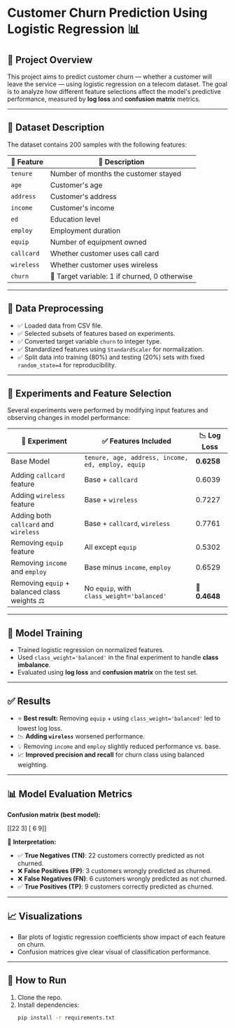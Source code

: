 #  Customer Churn Prediction Using Logistic Regression 📊

## 📁 Project Overview

This project aims to predict customer churn — whether a customer will leave the service — using logistic regression on a telecom dataset. The goal is to analyze how different feature selections affect the model's predictive performance, measured by **log loss** and **confusion matrix** metrics.

---

## 📂 Dataset Description

The dataset contains 200 samples with the following features:

| 🧩 Feature   | 📝 Description                          |
|-------------|-----------------------------------------|
| `tenure`    | Number of months the customer stayed    |
| `age`       | Customer's age                          |
| `address`   | Customer's address                      |
| `income`    | Customer's income                       |
| `ed`        | Education level                         |
| `employ`    | Employment duration                     |
| `equip`     | Number of equipment owned               |
| `callcard`  | Whether customer uses call card         |
| `wireless`  | Whether customer uses wireless          |
| `churn`     | 🎯 Target variable: 1 if churned, 0 otherwise |

---

## 🧼 Data Preprocessing

- ✅ Loaded data from CSV file.
- ✅ Selected subsets of features based on experiments.
- ✅ Converted target variable `churn` to integer type.
- ✅ Standardized features using `StandardScaler` for normalization.
- ✅ Split data into training (80%) and testing (20%) sets with fixed `random_state=4` for reproducibility.

---

## 🧪 Experiments and Feature Selection

Several experiments were performed by modifying input features and observing changes in model performance:

| 🔬 Experiment                                       | ✅ Features Included                              | 📉 Log Loss    |
|----------------------------------------------------|--------------------------------------------------|----------------|
| Base Model                                         | `tenure, age, address, income, ed, employ, equip`| **0.6258**     |
| Adding `callcard` feature                          | Base + `callcard`                                | 0.6039         |
| Adding `wireless` feature                          | Base + `wireless`                                | 0.7227         |
| Adding both `callcard` and `wireless`              | Base + `callcard`, `wireless`                    | 0.7761         |
| Removing `equip` feature                           | All except `equip`                               | 0.5302         |
| Removing `income` and `employ`                     | Base minus `income`, `employ`                    | 0.6529         |
| Removing `equip` + balanced class weights ⚖️       | No `equip`, with `class_weight='balanced'`       | 🥇 **0.4648**   |

---

## 🧠 Model Training

- Trained logistic regression on normalized features.
- Used `class_weight='balanced'` in the final experiment to handle **class imbalance**.
- Evaluated using **log loss** and **confusion matrix** on the test set.

---

## ✅ Results

- ⭐ **Best result:** Removing `equip` + using `class_weight='balanced'` led to lowest log loss.
- 📉 **Adding `wireless`** worsened performance.
- 💡 Removing `income` and `employ` slightly reduced performance vs. base.
- 📈 **Improved precision and recall** for churn class using balanced weighting.

---

## 📊 Model Evaluation Metrics

**Confusion matrix (best model):**

[[22 3]
[ 6 9]]


🧠 **Interpretation:**

- ✅ **True Negatives (TN)**: 22 customers correctly predicted as not churned.
- ❌ **False Positives (FP)**: 3 customers wrongly predicted as churned.
- ❌ **False Negatives (FN)**: 6 customers wrongly predicted as not churned.
- ✅ **True Positives (TP)**: 9 customers correctly predicted as churned.

---

## 📈 Visualizations

- Bar plots of logistic regression coefficients show impact of each feature on churn.
- Confusion matrices give clear visual of classification performance.

---

## 🚀 How to Run

1. Clone the repo.
2. Install dependencies:
   ```bash
   pip install -r requirements.txt
